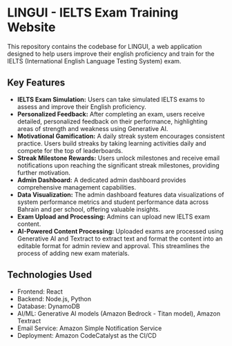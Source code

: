 # LINGUI - IELTS Exam Training Website

This repository contains the codebase for LINGUI, a web application designed to help users improve their english proficiency and train for the IELTS (International English Language Testing System) exam.

## Key Features

*   **IELTS Exam Simulation:** Users can take simulated IELTS exams to assess and improve their English proficiency.
*   **Personalized Feedback:** After completing an exam, users receive detailed, personalized feedback on their performance, highlighting areas of strength and weakness using Generative AI.
*   **Motivational Gamification:** A daily streak system encourages consistent practice. Users build streaks by taking learning activities daily and compete for the top of leaderboards.
*   **Streak Milestone Rewards:** Users unlock milestones and receive email notifications upon reaching the significant streak milestones, providing further motivation.
*   **Admin Dashboard:** A dedicated admin dashboard provides comprehensive management capabilities.
*   **Data Visualization:** The admin dashboard features data visualizations of system performance metrics and student performance data across Bahrain and per school, offering valuable insights.
*   **Exam Upload and Processing:** Admins can upload new IELTS exam content.
*   **AI-Powered Content Processing:** Uploaded exams are processed using Generative AI and Textract to extract text and format the content into an editable format for admin review and approval. This streamlines the process of adding new exam materials.

## Technologies Used

*   Frontend: React
*   Backend: Node.js, Python
*   Database: DynamoDB
*   AI/ML: Generative AI models (Amazon Bedrock - Titan model), Amazon Textract
*   Email Service: Amazon Simple Notification Service
*   Deployment: Amazon CodeCatalyst as the CI/CD

